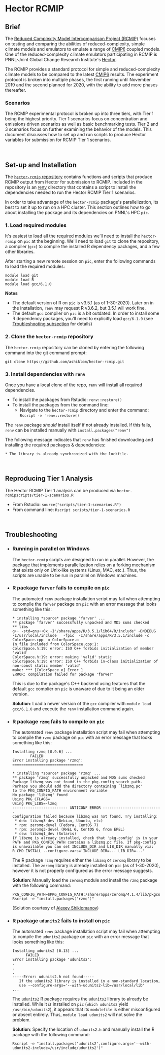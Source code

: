 # Hector RCMIP
## Brief
The [Reduced Complexity Model Intercomparison Project (RCMIP)](https://www.rcmip.org/) focuses on testing and comparing the abilities of reduced-complexity, simple climate models and emulators to emulate a range of [CMIP6](https://www.wcrp-climate.org/wgcm-cmip/wgcm-cmip6) coupled models. One of the reduced-complexity climate emulators participating in RCMIP is PNNL-Joint Global Change Research Institute's [Hector](https://github.com/JGCRI/hector).

The RCMIP provides a standard protocol for simple and reduced-complexity climate models to be compared to the latest [CMIP6](https://www.wcrp-climate.org/wgcm-cmip/wgcm-cmip6) results. The experiment protocol is broken into multiple phases, the first running until November 2019 and the second planned for 2020, with the ability to add more phases thereafter.  

### Scenarios
The RCMIP experimental protocol is broken up into three tiers, with Tier 1 being the highest priority. Tier 1 scenarios focus on concentration and emissions driven scenarios as well as basic benchmarking tests. Tier 2 and 3 scenarios focus on further examining the behavior of the models. This document discusses how to set up and run scripts to produce Hector variables for submission for RCMIP Tier 1 scenarios.

<br>

## Set-up and Installation
The [`hector-rcmip` repository](https://github.com/ashiklom/hector-rcmip) contains functions and scripts that produce RCMIP output from Hector for submission to RCMIP. Included in the repository is an [renv](https://cran.r-project.org/web/packages/renv/index.html) directory that contains a script to install the dependencies needed to run the Hector RCMIP Tier 1 scenarios. 

In order to take advantage of the `hector-rcmip` package's parallelization, its best to set it up to run on a HPC cluster. This section outlines how to go about installing the package and its dependencies on PNNL's HPC `pic`. 

### 1. Load required modules
It's easiest to load all the required modules we'll need to install the `hector-rcmip` on `pic` at the beginning. We'll need to load `git` to clone the repository, a compiler (`gcc`) to compile the installed R dependency packages, and a few other libraries. 

After starting a new remote session on `pic`, enter the following commands to load the required modules: 
```
module load git
module load R
module load gcc/6.1.0
```

**Notes**
* The default version of R on `pic` is v3.5.1 (as of 1-30-2020). Later on in the installation, `renv` may request R v3.6.2, but 3.5.1 will work fine.
* The default `gcc` compiler on `pic` is a bit outdated. In order to install some R dependency packages, you'll need to explicitly load `gcc/6.1.0` (see [Troubleshooting subsection](#r-package-farver-fails-to-compile-on-pic) for details)


### 2. Clone the `hector-rcmip` repository
The `hector-rcmip` repository can be cloned by entering the following command into the git command prompt:
```
git clone https://github.com/ashiklom/hector-rcmip.git
```

### 3. Install dependencies with `renv`
Once you have a local clone of the repo, `renv` will install all required dependencies. 
* To install the packages from Rstudio: `renv::restore()`
* To install the packages from the command line:
  *  Navigate to the `hector-rcmip` directory and enter the command: `Rscript -e 'renv::restore()`

The `renv` package *should* install itself if not already installed. If this fails, `renv` can be installed manually with `install.packages("renv")`

The following message indicates that `renv` has finished downloading and installing the required packages & dependencies:
```
* The library is already synchronized with the lockfile.
```

<br>

## Reproducing Tier 1 Analysis
The Hector RCMIP Tier 1 analysis can be produced via `hector-rcmipscripts/tier-1-scenarios.R`
* From Rstudio: `source("scripts/tier-1-scenarios.R")`
* From command line: `Rscript scripts/tier-1-scenarios.R`

<br>

## Troubleshooting

* ### Running in parallel on Windows
  The `hector-rcmip` scripts are designed to run in parallel. However, the package that implements parallelization relies on a forking mechanism that exists only on Unix-like systems (Linux, MAC, etc.). Thus, the scripts are unable to be run in parallel on Windows machines.


* ### R package `farver` fails to compile on `pic`
  The automated `renv` package installation script may fail when attempting to compile the `farver` package on `pic` with an error message that looks something like this:
  ```
  * installing *source* package 'farver' ...
  ** package 'farver' successfully unpacked and MD5 sums checked
  ** libs
  g++ -std=gnu++0x -I"/share/apps/R/3.5.1/lib64/R/include" -DNDEBUG   -I/usr/local/include   -fpic  -I/share/apps/R/3.5.1/include -c     ColorSpace.cpp -o ColorSpace.o
  In file included from ColorSpace.cpp:1:
  ColorSpace.h:19: error: ISO C++ forbids initialization of member 'valid'
  ColorSpace.h:19: error: making 'valid' static
  ColorSpace.h:19: error: ISO C++ forbids in-class initialization of non-const static member 'valid'
  make: *** [ColorSpace.o] Error 1
  ERROR: compilation failed for package 'farver'
  ```

  This is due to the package's C++ backend using features that the default `gcc` complier on `pic` is unaware of due to it being an older version. 

  **Solution**: Load a newer version of the `gcc` compiler with `module load gcc/6.1.0` and execute the `renv` installation command again.


* ### R package `rzmq` fails to compile on `pic`
  The automated `renv` package installation script may fail when attempting to compile the `rzmq` package on `pic` with an error message   that looks something like this:
  ```
  Installing rzmq [0.9.6] ...
          FAILED
  Error installing package 'rzmq':
  ================================
  
  * installing *source* package 'rzmq' ...
  ** package 'rzmq' successfully unpacked and MD5 sums checked
  Package libzmq was not found in the pkg-config search path.
  Perhaps you should add the directory containing `libzmq.pc'
  to the PKG_CONFIG_PATH environment variable
  No package 'libzmq' found
  Using PKG_CFLAGS=
  Using PKG_LIBS=-lzmq
  ------------------------- ANTICONF ERROR ---------------------------
  Configuration failed because libzmq was not found. Try installing:
   * deb: libzmq3-dev (Debian, Ubuntu, etc)
   * rpm: zeromq-devel (Fedora, CentOS 7)
   * rpm: zeromq3-devel (RHEL 6, CentOS 6, from EPEL)
   * csw: libzmq1_dev (Solaris)
  If libzmq is already installed, check that 'pkg-config' is in your
  PATH and PKG_CONFIG_PATH contains a libzmq.pc file. If pkg-config
  is unavailable you can set INCLUDE_DIR and LIB_DIR manually via:
  R CMD INSTALL --configure-vars='INCLUDE_DIR=... LIB_DIR=...'
  ```
  
  The R package `rzmq` requires either the `libzmq` or `zeromq` library to be installed. The `zeromq` library is already installed on `pic` (as of 1-30-2020), however it is not properly configured as the error message suggests.
  
  **Solution**: Manually load the `zeromq` module and install the `rzmq` package with the following command:
  ```
  PKG_CONFIG_PATH=$PKG_CONFIG_PATH:/share/apps/zeromq/4.1.4/lib/pkgconfig Rscript -e "install.packages('rzmq')"
  ```
  (Solution courtesy of [Alexey Shiklomanov](https://github.com/ashiklom))
  
  
* ### R package `udunits2` fails to install on `pic`
  The automated `renv` package installation script may fail when attempting to compile the `udunits2` package on `pic` with an error message that looks something like this:
  ```
  Installing udunits2 [0.13] ...
        FAILED
  Error installing package 'udunits2':
  .
  .
  .
  -----Error: udunits2.h not found-----
     If the udunits2 library is installed in a non-standard location,
     use --configure-args='--with-udunits2-lib=/usr/local/lib'
  ...
  ```
  The `udunits2` R package requires the `udunits2` library to already be installed. While it *is* installed on `pic` (`which udunits2` yield `/usr/bin/udunits2`), it appears that its `modulefile` is either misconfigured or absent entirely. Thus, `module load udunits2` will not solve the problem.
  
  **Solution**: Specify the location of `udunits2.h` and manually install the R package with the following command:
  ```
  Rscript -e "install.packages('udunits2',configure.args='--with-udunits2-include=/usr/include/udunits2')"
  ```
